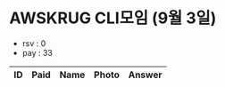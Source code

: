 # AWSKRUG CLI모임 (9월 3일)

* rsv : 0
* pay : 33

ID | Paid | Name | Photo | Answer
-- | ---- | ---- | ----- | ------
